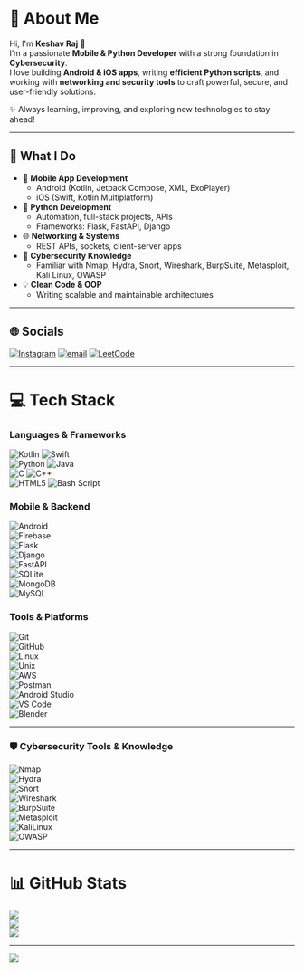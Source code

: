 # 💫 About Me  

Hi, I'm **Keshav Raj** 👋  
I’m a passionate **Mobile & Python Developer** with a strong foundation in **Cybersecurity**.  
I love building **Android & iOS apps**, writing **efficient Python scripts**, and working with **networking and security tools** to craft powerful, secure, and user-friendly solutions.  

✨ Always learning, improving, and exploring new technologies to stay ahead!  

---

## 🚀 What I Do  

- 📱 **Mobile App Development**  
  - Android (Kotlin, Jetpack Compose, XML, ExoPlayer)  
  - iOS (Swift, Kotlin Multiplatform)  
- 🐍 **Python Development**  
  - Automation, full-stack projects, APIs  
  - Frameworks: Flask, FastAPI, Django  
- 🌐 **Networking & Systems**  
  - REST APIs, sockets, client-server apps  
- 🔐 **Cybersecurity Knowledge**  
  - Familiar with Nmap, Hydra, Snort, Wireshark, BurpSuite, Metasploit, Kali Linux, OWASP  
- 💡 **Clean Code & OOP**  
  - Writing scalable and maintainable architectures  

---

## 🌐 Socials  

[![Instagram](https://img.shields.io/badge/Instagram-%23E4405F.svg?logo=Instagram&logoColor=white)](https://instagram.com/__singh_keshav__) [![email](https://img.shields.io/badge/Email-D14836?logo=gmail&logoColor=white)](mailto:keshavrajbingo@gmail.com) [![LeetCode](https://img.shields.io/badge/LeetCode-000000?logo=LeetCode&logoColor=yellow)](https://leetcode.com/u/Keshavraj12/)

---

# 💻 Tech Stack  

### Languages & Frameworks  
![Kotlin](https://img.shields.io/badge/kotlin-%237F52FF.svg?style=for-the-badge&logo=kotlin&logoColor=white)  ![Swift](https://img.shields.io/badge/Swift-FA7343?style=for-the-badge&logo=swift&logoColor=white)  
![Python](https://img.shields.io/badge/python-3670A0?style=for-the-badge&logo=python&logoColor=ffdd54)  ![Java](https://img.shields.io/badge/java-%23ED8B00.svg?style=for-the-badge&logo=openjdk&logoColor=white)  
![C](https://img.shields.io/badge/c-%2300599C.svg?style=for-the-badge&logo=c&logoColor=white)  ![C++](https://img.shields.io/badge/c++-%2300599C.svg?style=for-the-badge&logo=c%2B%2B&logoColor=white)  
![HTML5](https://img.shields.io/badge/html5-%23E34F26.svg?style=for-the-badge&logo=html5&logoColor=white)  ![Bash Script](https://img.shields.io/badge/bash_script-%23121011.svg?style=for-the-badge&logo=gnu-bash&logoColor=white)  

### Mobile & Backend  
![Android](https://img.shields.io/badge/Android-3DDC84?style=for-the-badge&logo=android&logoColor=white)  
![Firebase](https://img.shields.io/badge/Firebase-FFCA28?style=for-the-badge&logo=firebase&logoColor=black)  
![Flask](https://img.shields.io/badge/flask-%23000.svg?style=for-the-badge&logo=flask&logoColor=white)  
![Django](https://img.shields.io/badge/django-%23092E20.svg?style=for-the-badge&logo=django&logoColor=white)  
![FastAPI](https://img.shields.io/badge/FastAPI-009688?style=for-the-badge&logo=fastapi&logoColor=white)  
![SQLite](https://img.shields.io/badge/sqlite-%2307405e.svg?style=for-the-badge&logo=sqlite&logoColor=white)  
![MongoDB](https://img.shields.io/badge/MongoDB-%234ea94b.svg?style=for-the-badge&logo=mongodb&logoColor=white)  
![MySQL](https://img.shields.io/badge/mysql-4479A1.svg?style=for-the-badge&logo=mysql&logoColor=white)  

### Tools & Platforms  
![Git](https://img.shields.io/badge/git-%23F05033.svg?style=for-the-badge&logo=git&logoColor=white)  
![GitHub](https://img.shields.io/badge/github-%23121011.svg?style=for-the-badge&logo=github&logoColor=white)  
![Linux](https://img.shields.io/badge/Linux-FCC624?style=for-the-badge&logo=linux&logoColor=black)  
![Unix](https://img.shields.io/badge/Unix-000000?style=for-the-badge&logo=unix&logoColor=white)  
![AWS](https://img.shields.io/badge/AWS-%23FF9900.svg?style=for-the-badge&logo=amazon-aws&logoColor=white)  
![Postman](https://img.shields.io/badge/Postman-FF6C37?style=for-the-badge&logo=postman&logoColor=white)  
![Android Studio](https://img.shields.io/badge/Android%20Studio-3DDC84?style=for-the-badge&logo=android-studio&logoColor=white)  
![VS Code](https://img.shields.io/badge/VS%20Code-0078d7.svg?style=for-the-badge&logo=visual-studio-code&logoColor=white)  
![Blender](https://img.shields.io/badge/blender-%23F5792A.svg?style=for-the-badge&logo=blender&logoColor=white)  

---

### 🛡 Cybersecurity Tools & Knowledge  

![Nmap](https://img.shields.io/badge/Nmap-004170?style=for-the-badge&logo=gnu-bash&logoColor=white)  
![Hydra](https://img.shields.io/badge/Hydra-000000?style=for-the-badge&logo=linux&logoColor=white)  
![Snort](https://img.shields.io/badge/Snort-FF3366?style=for-the-badge&logo=snort&logoColor=white)  
![Wireshark](https://img.shields.io/badge/Wireshark-1679A7?style=for-the-badge&logo=wireshark&logoColor=white)  
![BurpSuite](https://img.shields.io/badge/Burp%20Suite-FF6633?style=for-the-badge&logo=burpsuite&logoColor=white)  
![Metasploit](https://img.shields.io/badge/Metasploit-000000?style=for-the-badge&logo=metasploit&logoColor=blue)  
![KaliLinux](https://img.shields.io/badge/Kali%20Linux-557C94?style=for-the-badge&logo=kalilinux&logoColor=white)  
![OWASP](https://img.shields.io/badge/OWASP-000000?style=for-the-badge&logo=owasp&logoColor=white)  

---

# 📊 GitHub Stats  

![](https://github-readme-stats.vercel.app/api?username=blackshark1213&theme=dark&hide_border=false&include_all_commits=false&count_private=false)  
![](https://nirzak-streak-stats.vercel.app/?user=blackshark1213&theme=dark&hide_border=false)  
![](https://github-readme-stats.vercel.app/api/top-langs/?username=blackshark1213&theme=dark&hide_border=false&include_all_commits=false&count_private=false&layout=compact)  

---

[![](https://visitcount.itsvg.in/api?id=blackshark1213&icon=0&color=0)](https://visitcount.itsvg.in)  

<!-- Proudly created with GPRM ( https://gprm.itsvg.in ) -->
